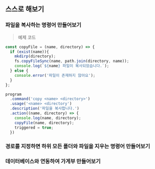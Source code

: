 ## 스스로 해보기

### 파일을 복사하는 명령어 만들어보기
> 예제 코드
```javascript
const copyFile = (name, directory) => {
  if (exist(name)){
    mkdirp(directory);
    fs.copyFileSync(name, path.join(directory, name));
    console.log(`${name} 파일이 복사되었습니다.`);
  } else {
    console.error('파일이 존재하지 않아요');
  }
};

program
  .command('copy <name> <directory>')
  .usage('<name> <directory')
  .description('파일을 복사합니다.')
  .action((name, directory) => {
    console.log(name, directory);
    copyFile(name, directory);
    triggered = true;
  })

```

### 경로를 지정하면 하위 모든 폴더와 파일을 지우는 명령어 만들어보기

### 데이터베이스와 연동하여 가게부 만들어보기
